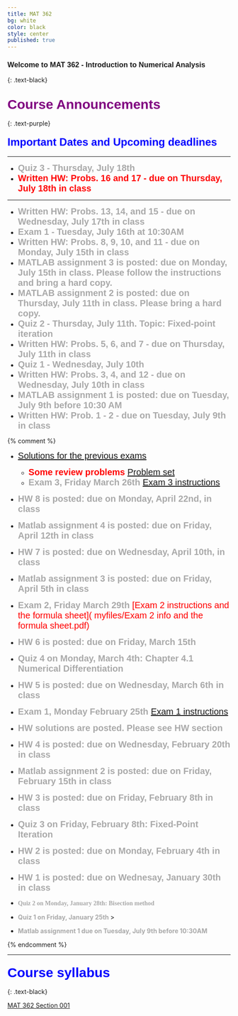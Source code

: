 ```yaml
---
title: MAT 362
bg: white
color: black
style: center
published: true
---
```



### **<span style="font-family:'Titillium Web', sans-serif">Welcome to MAT 362 - Introduction to Numerical Analysis</span>**
{: .text-black}

<span class="fa-stack subtlecircle" style="font-size:80px;ont-family:'Titillium Web', sans-serif; background:rgba(255,166,0,0.1)">
  <i class="fa fa-circle fa-stack-2x text-white"></i>
  <i class="fa fa-university fa-stack-1x text-blue"></i>
</span>



## **<span style="color:purple;font-family:'Titillium Web', sans-serif; font-size:30px;font-weight:Regular;"> Course Announcements </span>**
{: .text-purple}


#### **<span style="color:Blue;font-family:'Titillium Web', sans-serif; font-size:24px;font-weight:Regular;"> Important Dates and Upcoming deadlines  </span>**
 ------
 
  - **<span style="color:DarkGray;font-family:'Titillium Web', sans-serif; font-size:20px;font-weight:Regular;"> Quiz 3 - Thursday, July 18th  </span>** 
 - **<span style="color:Red;font-family:'Titillium Web', sans-serif; font-size:20px;font-weight:Regular;"> Written HW: Probs. 16 and 17 - due on Thursday, July 18th in class </span>**

 ------
 
  - **<span style="color:DarkGray;font-family:'Titillium Web', sans-serif; font-size:20px;font-weight:Regular;"> Written HW: Probs. 13, 14, and 15 - due on Wednesday, July 17th in class </span>**
  - **<span style="color:DarkGray;font-family:'Titillium Web', sans-serif; font-size:20px;font-weight:Regular;"> Exam 1 - Tuesday, July 16th at 10:30AM </span>** 
 - **<span style="color:DarkGray;font-family:'Titillium Web', sans-serif; font-size:20px;font-weight:Regular;"> Written HW: Probs. 8, 9, 10, and 11 - due on Monday, July 15th in class </span>**
  - **<span style="color:DarkGray;font-family:'Titillium Web', sans-serif; font-size:20px;font-weight:Regular;"> MATLAB assignment 3 is posted: due on Monday, July 15th in class. Please follow the instructions and bring a hard copy. </span>**
 - **<span style="color:DarkGray;font-family:'Titillium Web', sans-serif; font-size:20px;font-weight:Regular;"> MATLAB assignment 2 is posted: due on Thursday, July 11th in class. Please bring a hard copy. </span>**
 - **<span style="color:DarkGray;font-family:'Titillium Web', sans-serif; font-size:20px;font-weight:Regular;"> Quiz 2 - Thursday, July 11th. Topic: Fixed-point iteration </span>** 
 - **<span style="color:DarkGray;font-family:'Titillium Web', sans-serif; font-size:20px;font-weight:Regular;"> Written HW: Probs. 5, 6, and 7 - due on Thursday, July 11th in class </span>**
 - **<span style="color:DarkGray;font-family:'Titillium Web', sans-serif; font-size:20px;font-weight:Regular;"> Quiz 1 - Wednesday, July 10th  </span>** 
 - **<span style="color:DarkGray;font-family:'Titillium Web', sans-serif; font-size:20px;font-weight:Regular;"> Written HW: Probs. 3, 4, and 12 - due on Wednesday, July 10th in class </span>**
 - **<span style="color:DarkGray;font-family:'Titillium Web', sans-serif; font-size:20px;font-weight:Regular;"> MATLAB assignment 1 is posted: due on Tuesday, July 9th before 10:30 AM  </span>**
 - **<span style="color:DarkGray;font-family:'Titillium Web', sans-serif; font-size:20px;font-weight:Regular;"> Written HW: Prob. 1 - 2 - due on Tuesday, July 9th in class </span>**
 
{% comment %} 
- **<span style="color:Red;font-family:'Titillium Web', sans-serif; font-size:20px;font-weight:Regular;"> 
 </span>**  <span style="color:red;font-family:'Titillium Web', sans-serif; font-size:20px;font-weight:Regular;"> [Solutions for the previous exams]( myfiles/Exam1_3.pdf)</span>
  - **<span style="color:Red;font-family:'Titillium Web', sans-serif; font-size:20px;font-weight:Regular;"> 
Some review problems </span>**  <span style="color:red;font-family:'Titillium Web', sans-serif; font-size:20px;font-weight:Regular;"> [Problem set]( myfiles/review_updated.pdf)</span>
  - **<span style="color:DarkGray;font-family:'Titillium Web', sans-serif; font-size:20px;font-weight:Regular;"> Exam 3, Friday March 26th </span>**  <span style="color:red;font-family:'Titillium Web', sans-serif; font-size:20px;font-weight:Regular;"> [Exam 3 instructions]( myfiles/Exam3_info.pdf)</span>
 - **<span style="color:DarkGray;font-family:'Titillium Web', sans-serif; font-size:20px;font-weight:Regular;">  HW 8 is posted: due on Monday, April 22nd, in class </span>** 
 - **<span style="color:DarkGray;font-family:'Titillium Web', sans-serif; font-size:20px;font-weight:Regular;">  Matlab assignment 4 is posted: due on Friday, April 12th in class </span>**
 - **<span style="color:DarkGray;font-family:'Titillium Web', sans-serif; font-size:20px;font-weight:Regular;">  HW 7 is posted: due on Wednesday, April 10th, in class </span>** 
 - **<span style="color:DarkGray;font-family:'Titillium Web', sans-serif; font-size:20px;font-weight:Regular;">  Matlab assignment 3 is posted: due on Friday, April 5th in class </span>**
  - **<span style="color:DarkGray;font-family:'Titillium Web', sans-serif; font-size:20px;font-weight:Regular;"> Exam 2, Friday March 29th </span>**  <span style="color:red;font-family:'Titillium Web', sans-serif; font-size:20px;font-weight:Regular;"> [Exam 2 instructions and the formula sheet]( myfiles/Exam 2 info and the formula sheet.pdf)</span>
 - **<span style="color:DarkGray;font-family:'Titillium Web', sans-serif; font-size:20px;font-weight:Regular;">  HW 6 is posted: due on Friday, March 15th </span>**
 - **<span style="color:DarkGray;font-family:'Titillium Web', sans-serif; font-size:20px;font-weight:Regular;"> Quiz 4 on Monday, March 4th: Chapter 4.1 Numerical Differentiation  </span>**
 - **<span style="color:DarkGray;font-family:'Titillium Web', sans-serif; font-size:20px;font-weight:Regular;">  HW 5 is posted: due on Wednesday, March 6th in class </span>**
 - **<span style="color:DarkGray;font-family:'Titillium Web', sans-serif; font-size:20px;font-weight:Regular;"> Exam 1, Monday February 25th </span>**  <span style="color:red;font-family:'Titillium Web', sans-serif; font-size:20px;font-weight:Regular;"> [Exam 1 instructions]( myfiles/Exam1_review.pdf)</span>
  - **<span style="color:DarkGray;font-family:'Titillium Web', sans-serif; font-size:20px;font-weight:Regular;"> HW solutions are posted. Please see HW section </span>**
 - **<span style="color:DarkGray;font-family:'Titillium Web', sans-serif; font-size:20px;font-weight:Regular;">  HW 4 is posted: due on Wednesday, February 20th in class </span>**
 - **<span style="color:DarkGray;font-family:'Titillium Web', sans-serif; font-size:20px;font-weight:Regular;">  Matlab assignment 2 is posted: due on Friday, February 15th in class </span>**
 - **<span style="color:DarkGray;font-family:'Titillium Web', sans-serif; font-size:20px;font-weight:Regular;">  HW 3 is posted: due on Friday, February 8th in class </span>**
 - **<span style="color:DarkGray;font-family:'Titillium Web', sans-serif; font-size:20px;font-weight:Regular;"> Quiz 3 on Friday, February 8th: Fixed-Point Iteration </span>**
 - **<span style="color:DarkGray;font-family:'Titillium Web', sans-serif; font-size:20px;font-weight:Regular;"> HW 2 is posted: due on Monday, February 4th in class </span>**
 - **<span style="color:DarkGray;font-family:'Titillium Web', sans-serif; font-size:20px;font-weight:Regular;"> HW 1 is posted: due on Wednesay, January 30th in class </span>**
 - **<span style="color:DarkGray;font-family:Georgia;"> Quiz 2 on Monday, January 28th: Bisection method </span>**
 - **<span style="color:DarkGray;"> Quiz 1 on Friday, January 25th </span>** >
 
 - **<span style="color:DarkGray;"> Matlab assignment 1 due on Tuesday, July 9th before 10:30AM </span>**

 {% endcomment %}  
 
  
------

### **<span style="color:Blue;font-family:'Titillium Web', sans-serif; font-size:30px;font-weight:Regular;"> Course syllabus </span>**
{: .text-black}

[MAT 362 Section 001]( myfiles/MAT_362_Summer2019.pdf)

